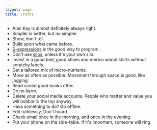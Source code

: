 ```yaml
---
layout: page
title: Truths
---
```


- Alan Kay is almost definitely always right.
- Simpler is better, but no simpler.
- Show, don't tell.
- Build upon what came before.
- [S-expressions](https://en.wikipedia.org/wiki/S-expression) is the good way to program.
- Don't use [silos](https://en.wikipedia.org/wiki/Information_silo), unless it's your own silo.
- Invest in a good bed, good shoes and merino whool shirts without scratchy labels.
- Get a tailored mix of micro-nutrients.
- Move as often as possible. Movement through space is good, like jogging.
- Read varied good books often.
- Do no harm.
- Delete your social media accounts. People who matter and value you will bubble to the top anyway.
- Have something to do? Go offline.
- Edit ruthlessly. Don't hoard.
- Check email once in the morning, and once in the evening.
- Put your phone on the side-table. If it's important, someone will ring.


